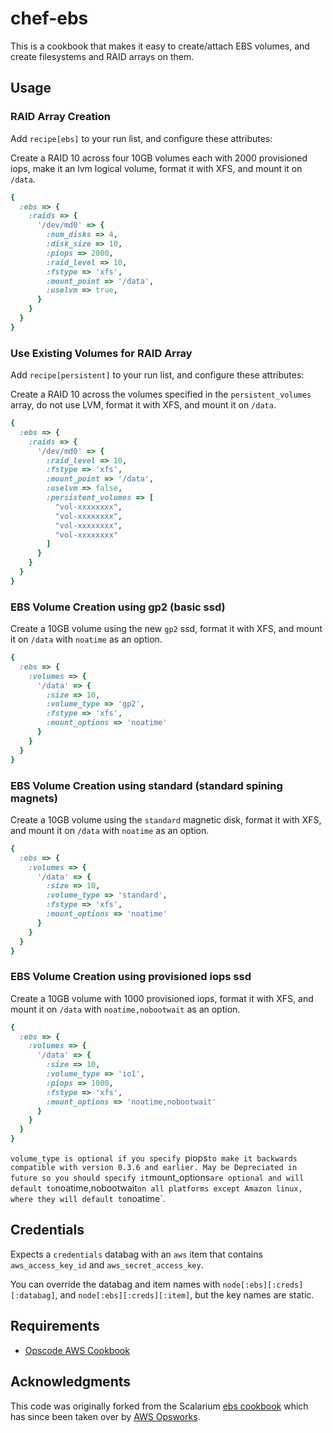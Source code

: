 # chef-ebs

This is a cookbook that makes it easy to create/attach EBS volumes, and create
filesystems and RAID arrays on them.


## Usage

### RAID Array Creation

Add `recipe[ebs]` to your run list, and configure these attributes:

Create a RAID 10 across four 10GB volumes each with 2000 provisioned iops, make it an lvm logical volume, format it with XFS, and mount it on
`/data`.

```ruby
{
  :ebs => {
    :raids => {
      '/dev/md0' => {
        :num_disks => 4,
        :disk_size => 10,
        :piops => 2000,
        :raid_level => 10,
        :fstype => 'xfs',
        :mount_point => '/data',
        :uselvm => true,
      }
    }
  }
}
```

### Use Existing Volumes for RAID Array

Add `recipe[persistent]` to your run list, and configure these attributes:

Create a RAID 10 across the volumes specified in the `persistent_volumes` array, do not use LVM,  format it with XFS, and mount it on `/data`.

```ruby
{
  :ebs => {
    :raids => {
      '/dev/md0' => {
        :raid_level => 10,
        :fstype => 'xfs',
        :mount_point => '/data',
        :uselvm => false,
        :persistent_volumes => [
          "vol-xxxxxxxx",
          "vol-xxxxxxxx",
          "vol-xxxxxxxx",
          "vol-xxxxxxxx"
        ]
      }
    }
  }
}
```

### EBS Volume Creation using gp2 (basic ssd)

Create a 10GB volume using the new `gp2` ssd, format it with XFS, and mount it on `/data` with `noatime` as an option.

```ruby
{
  :ebs => {
    :volumes => {
      '/data' => {
        :size => 10,
        :volume_type => 'gp2',
        :fstype => 'xfs',
        :mount_options => 'noatime'
      }
    }
  }
}
```

### EBS Volume Creation using standard (standard spining magnets)

Create a 10GB volume using the `standard` magnetic disk, format it with XFS, and mount it on `/data` with `noatime` as an option.

```ruby
{
  :ebs => {
    :volumes => {
      '/data' => {
        :size => 10,
        :volume_type => 'standard',
        :fstype => 'xfs',
        :mount_options => 'noatime'
      }
    }
  }
}
```

### EBS Volume Creation using provisioned iops ssd

Create a 10GB volume with 1000 provisioned iops, format it with XFS, and mount it on `/data` with `noatime,nobootwait` as an option.

```ruby
{
  :ebs => {
    :volumes => {
      '/data' => {
        :size => 10,
        :volume_type => 'io1',
        :piops => 1000,
        :fstype => 'xfs',
        :mount_options => 'noatime,nobootwait'
      }
    }
  }
}
```

`volume_type is optional if you specify `piops` to make it backwards compatible with version 0.3.6 and earlier. May be Depreciated in future so you should specify it
`mount_options` are optional and will default to `noatime,nobootwait` on all platforms except Amazon linux, where they will default to `noatime`.

## Credentials

Expects a `credentials` databag with an `aws` item that contains `aws_access_key_id` and `aws_secret_access_key`.

You can override the databag and item names with `node[:ebs][:creds][:databag]`, and `node[:ebs][:creds][:item]`, but the key names are static.

## Requirements

- [Opscode AWS Cookbook](https://github.com/opscode-cookbooks/aws)

## Acknowledgments

This code was originally forked from the Scalarium [ebs cookbook][1] which has since been taken over by [AWS Opsworks][2].

[1]: https://github.com/aws/opsworks-cookbooks/tree/master-chef-11.4/ebs
[2]: http://aws.amazon.com/opsworks
